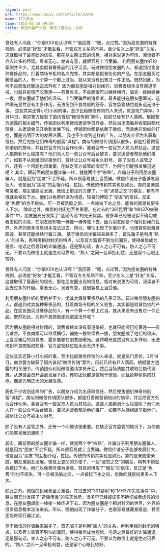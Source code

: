 ```yaml
---
layout: post
url: https://www.huxiu.com/article/29849
name: IT八卦女
time: 2014-03-16 09:59
title: 微信诈骗产业链，俩字儿是核心：杀熟
---
```

曾经有人问我：“你跟XXX也认识啊？”我回答：“嗯，点过赞。”因为朋友圈的特殊机制，必须是“好友”才能互看，不管双方关系熟不熟，至少名义上是“好友”关系，这就取得了最基础的信任。那在朋友圈出现的信息，相对来说更为可信，阅读者不会去过多的怀疑。看者无心，发者有意，就很容易上当受骗。 利用朋友圈作奸的案例并不少，尤其卖假冒奢侈品的几乎泛滥。玩过微信朋友圈的人，都遇到过卖各种奢侈品的，打着商场专柜的名义兜售，其实都是假冒伪劣的产品。在朋友圈买过奢侈品的人，有一个算一个都上过当，就从来没有出售过一件正品。既然如此，为何不良商贩还能逍遥法外呢？ 因为朋友圈是相对封闭的，消费者根本没有渠道举报，也就只能哑巴吃黄连——有苦难言。不良商贩可以继续横行，骗完一拨继续换一拨，朋友圈成了他们的温床。上当受骗后的消费者，最多能够在朋友圈曝光。这种曝光显然没有太多作用，无法伤到不良商贩的筋骨，官方监管缺位就永远无济于事。 这些其实还算小打小闹的事，至少比起微信传销的人来说，就是班门弄斧。3月14日，南京警方破获了国内首起“微信传销”案件，目前已经有17人落网。根据警方透露的相关细节，传销团伙利用微信邀请学员开会，然后当场洗脑并收取巨额代理费。从邀请会员开会到发展下线，传销团伙都是依赖于微信，而且绝非偷偷的打枪，而是光明正大的发展浩荡。 我也不少收到这样的广告，以朋友介绍为名获取信任，然后兜售他们神奇的创富“课程”。类似的微信传销团队很多，都是打着微营销培训的旗号，并且把官方列为合作伙伴，甚者会有一些官方人员为其站台。这些人猖獗到什么程度呢？他们派人在一些公众号后台留言，要求运营者帮助他们推广，如若不从就组团举报他们，最终让公众号被永久封号。 除了没有人监管之外，还有一个问题也很重要。在缺乏官方监管的情况下，为何他们能够发展迅速呢？ 其实，跟前面的朋友圈诈骗一样，就是两个字“杀熟”。诈骗分子利用朋友圈骗人，就是因为“朋友”不会怀疑，所以很容易就上当受骗。微信传销分子能够发展壮大，也是因为“朋友”的互相介绍，拉拢。传统的传销其实也是如此，靠的是亲戚带亲戚，朋友骗朋友发展。微信上更加的方便了，一些“点赞之交”的朋友，稍有不慎就会被拉下水。他们以免费听课为诱惑，轻易的博取了“朋友”的信任，反正是“免费”的也不损失。可一旦被洗脑之后，一点被拉下水之后，能做的就是拉更多人下水。 除此之外，微信的封闭也至关重要。在过去的“301昆明”和“MH370失联事件"中，朋友圈充分发挥了“造谣传谣”的先天优势。很多早已经被证实不确切或者虚假的消息，在朋友圈却能一棒接一棒传递下去，因为朋友圈是个相对封闭的世界，外界的很多信息根本没法进去。所以，哪怕出现了诈骗分子，也很容易就藏身匿迹，甚至还能继续行骗江湖。 基于微信的诈骗越来越多了，首先骗子是利用“熟人”的关系，再利用相对封闭的特点，以及官方监管不到位的漏洞，使得微信成为短信、电话之后最好的诈骗通道。还是那句话，害人之心不可有，防人之心不可无。不要以为微信上就是绝对可靠的，“熟人”之间一旦牵扯利益，还是留个心眼比较好。

曾经有人问我：“你跟XXX也认识啊？”我回答：“嗯，点过赞。”因为朋友圈的特殊机制，必须是“好友”才能互看，不管双方关系熟不熟，至少名义上是“好友”关系，这就取得了最基础的信任。那在朋友圈出现的信息，相对来说更为可信，阅读者不会去过多的怀疑。看者无心，发者有意，就很容易上当受骗。

利用朋友圈作奸的案例并不少，尤其卖假冒奢侈品的几乎泛滥。玩过微信朋友圈的人，都遇到过卖各种奢侈品的，打着商场专柜的名义兜售，其实都是假冒伪劣的产品。在朋友圈买过奢侈品的人，有一个算一个都上过当，就从来没有出售过一件正品。既然如此，为何不良商贩还能逍遥法外呢？

因为朋友圈是相对封闭的，消费者根本没有渠道举报，也就只能哑巴吃黄连——有苦难言。不良商贩可以继续横行，骗完一拨继续换一拨，朋友圈成了他们的温床。上当受骗后的消费者，最多能够在朋友圈曝光。这种曝光显然没有太多作用，无法伤到不良商贩的筋骨，官方监管缺位就永远无济于事。

这些其实还算小打小闹的事，至少比起微信传销的人来说，就是班门弄斧。3月14日，南京警方破获了国内首起“微信传销”案件，目前已经有17人落网。根据警方透露的相关细节，传销团伙利用微信邀请学员开会，然后当场洗脑并收取巨额代理费。从邀请会员开会到发展下线，传销团伙都是依赖于微信，而且绝非偷偷的打枪，而是光明正大的发展浩荡。

我也不少收到这样的广告，以朋友介绍为名获取信任，然后兜售他们神奇的创富“课程”。类似的微信传销团队很多，都是打着微营销培训的旗号，并且把官方列为合作伙伴，甚者会有一些官方人员为其站台。这些人猖獗到什么程度呢？他们派人在一些公众号后台留言，要求运营者帮助他们推广，如若不从就组团举报他们，最终让公众号被永久封号。

除了没有人监管之外，还有一个问题也很重要。在缺乏官方监管的情况下，为何他们能够发展迅速呢？

其实，跟前面的朋友圈诈骗一样，就是两个字“杀熟”。诈骗分子利用朋友圈骗人，就是因为“朋友”不会怀疑，所以很容易就上当受骗。微信传销分子能够发展壮大，也是因为“朋友”的互相介绍，拉拢。传统的传销其实也是如此，靠的是亲戚带亲戚，朋友骗朋友发展。微信上更加的方便了，一些“点赞之交”的朋友，稍有不慎就会被拉下水。他们以免费听课为诱惑，轻易的博取了“朋友”的信任，反正是“免费”的也不损失。可一旦被洗脑之后，一点被拉下水之后，能做的就是拉更多人下水。

除此之外，微信的封闭也至关重要。在过去的“301昆明”和“MH370失联事件"中，朋友圈充分发挥了“造谣传谣”的先天优势。很多早已经被证实不确切或者虚假的消息，在朋友圈却能一棒接一棒传递下去，因为朋友圈是个相对封闭的世界，外界的很多信息根本没法进去。所以，哪怕出现了诈骗分子，也很容易就藏身匿迹，甚至还能继续行骗江湖。

基于微信的诈骗越来越多了，首先骗子是利用“熟人”的关系，再利用相对封闭的特点，以及官方监管不到位的漏洞，使得微信成为短信、电话之后最好的诈骗通道。还是那句话，害人之心不可有，防人之心不可无。不要以为微信上就是绝对可靠的，“熟人”之间一旦牵扯利益，还是留个心眼比较好。

